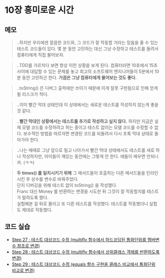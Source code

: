 # 10장 흥미로운 시간


## 메모

> ..하지만 우리에겐 깔끔한 코드와, 그 코드가 잘 작동할 거라는 믿음을 줄 수 있는 테스트 코드들이 있다. 몇 분 동안 고민하는 대신 그냥 수정하고 테스트를 돌려서 컴퓨터에게 직접 물어보자.

> ..TDD를 가르치다 보면 항상 이런 상황을 보게 된다. 컴퓨터라면 10초에서 15초 사이에 대답할 수 있는 문제를 놓고 최고의 소프트웨어 엔지니어들이 5분에서 10분 동안 고민하곤 한다. **가끔은 그냥 컴퓨터에게 물어보는 것도 좋다.**

> ..toString() 은 디버그 출력에만 쓰이기 때문에 이게 잘못 구현됨으로 인해 얻게될 리스크가 적다.

> ..이미 빨간 막대 상태인데 이 상태에서는 새로운 테스트를 작성하지 않는게 좋을 것 같다.

> ..**빨간 막대인 상황에서는 테스트를 추가로 작성하고 싶지 않다.** 하지만 지금은 실제 모델 코드를 수정하려고 하는 중이고 테스트 없이는 모델 코드를 수정할 수 없다. 보수적인 방법을 따르자면 변경된 코드를 되돌려서 다시 초록 막대 상태로 돌아가야 한다.

> ..나는 때때로 그냥 앞으로 밀고 나아가서 빨간 막대 상태에서도 테스트를 새로 하나 작성하지만, 아이들이 깨있는 동안에는 그렇게 안 한다. 애들이 배우면 안되니까. (ㅋㅋ)

> **두 times() 를 일치시키기 위해** 그 메서드들이 호출하는 다른 메서드들을 인라인 시킨 후 상수를 변수로 바꿔주었다.  
> 단지 디버깅을 위해 테스트 없이 toString() 을 작성했다.  
> Franc 대신 Money 를 반환하는 변경을 시도한 뒤 그것이 잘 작동할지를 테스트가 말하도록 했다.  
> 실험해본 걸 뒤로 물리고 또 다른 테스트를 작성했다. 테스트를 작동했더니 실험도 제대로 작동했다.  


## 코드 실습

- [Step 27 : 테스트 대상코드 수정 (multifly 함수에서 하드코딩된 통화단위를 멤버변수 참조로 변경)](./step27.test.ts)
- [Step 28 : 테스트 대상코드 수정 (multifly 함수에서 상위클래스 객체를 반환하도록 변경)](./step28.test.ts)
- [Step 29 : 테스트 대상코드 수정 (equals 함수 구현을 클래스 비교에서 통화단위 비교로 변경)](./step29.test.ts)

